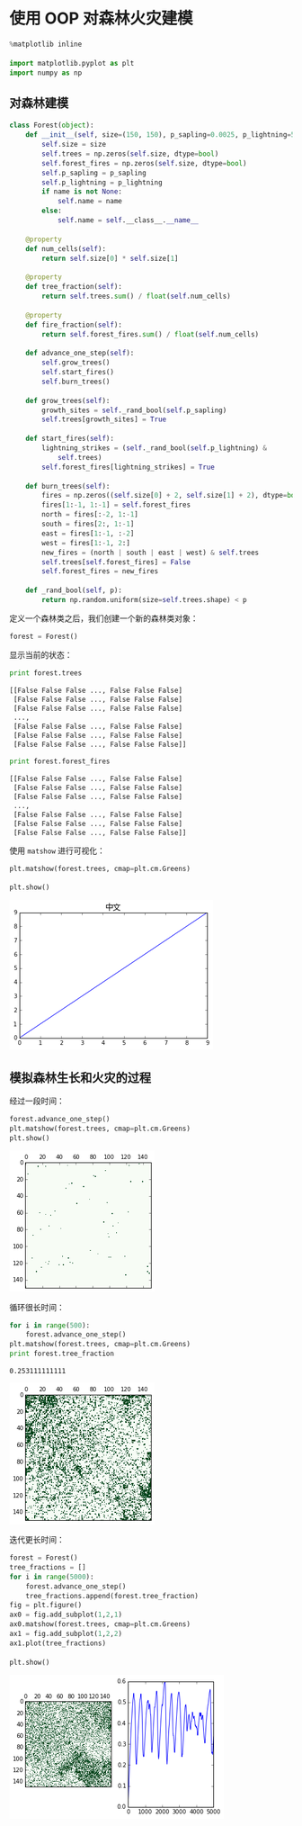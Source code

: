# 使用 OOP 对森林火灾建模


```python
%matplotlib inline

import matplotlib.pyplot as plt
import numpy as np
```

## 对森林建模


```python
class Forest(object):
    def __init__(self, size=(150, 150), p_sapling=0.0025, p_lightning=5.e-6, name=None):
        self.size = size
        self.trees = np.zeros(self.size, dtype=bool)
        self.forest_fires = np.zeros(self.size, dtype=bool)
        self.p_sapling = p_sapling
        self.p_lightning = p_lightning
        if name is not None:
            self.name = name
        else:
            self.name = self.__class__.__name__

    @property
    def num_cells(self):
        return self.size[0] * self.size[1]

    @property
    def tree_fraction(self):
        return self.trees.sum() / float(self.num_cells)

    @property
    def fire_fraction(self):
        return self.forest_fires.sum() / float(self.num_cells)

    def advance_one_step(self):
        self.grow_trees()
        self.start_fires()
        self.burn_trees()

    def grow_trees(self):
        growth_sites = self._rand_bool(self.p_sapling)
        self.trees[growth_sites] = True

    def start_fires(self):
        lightning_strikes = (self._rand_bool(self.p_lightning) & 
            self.trees)
        self.forest_fires[lightning_strikes] = True
        
    def burn_trees(self):
        fires = np.zeros((self.size[0] + 2, self.size[1] + 2), dtype=bool)
        fires[1:-1, 1:-1] = self.forest_fires
        north = fires[:-2, 1:-1]
        south = fires[2:, 1:-1]
        east = fires[1:-1, :-2]
        west = fires[1:-1, 2:]
        new_fires = (north | south | east | west) & self.trees
        self.trees[self.forest_fires] = False
        self.forest_fires = new_fires

    def _rand_bool(self, p):
        return np.random.uniform(size=self.trees.shape) < p
```

定义一个森林类之后，我们创建一个新的森林类对象：


```python
forest = Forest()
```

显示当前的状态：


```python
print forest.trees
```

    [[False False False ..., False False False]
     [False False False ..., False False False]
     [False False False ..., False False False]
     ..., 
     [False False False ..., False False False]
     [False False False ..., False False False]
     [False False False ..., False False False]]



```python
print forest.forest_fires
```

    [[False False False ..., False False False]
     [False False False ..., False False False]
     [False False False ..., False False False]
     ..., 
     [False False False ..., False False False]
     [False False False ..., False False False]
     [False False False ..., False False False]]


使用 `matshow` 进行可视化：


```python
plt.matshow(forest.trees, cmap=plt.cm.Greens)

plt.show()
```


    
![png](../../../statics/images/notes-python/output_10_0.png)
    


## 模拟森林生长和火灾的过程

经过一段时间：


```python
forest.advance_one_step()
plt.matshow(forest.trees, cmap=plt.cm.Greens)
plt.show()
```


    
![png](../../../statics/images/notes-python/output_13_0.png)
    


循环很长时间：


```python
for i in range(500):
    forest.advance_one_step()
plt.matshow(forest.trees, cmap=plt.cm.Greens)
print forest.tree_fraction
```

    0.253111111111



    
![png](../../../statics/images/notes-python/output_15_1.png)
    


迭代更长时间：


```python
forest = Forest()
tree_fractions = []
for i in range(5000):
    forest.advance_one_step()
    tree_fractions.append(forest.tree_fraction)
fig = plt.figure()
ax0 = fig.add_subplot(1,2,1)
ax0.matshow(forest.trees, cmap=plt.cm.Greens)
ax1 = fig.add_subplot(1,2,2)
ax1.plot(tree_fractions)

plt.show()
```


    
![png](../../../statics/images/notes-python/output_17_0.png)
    

